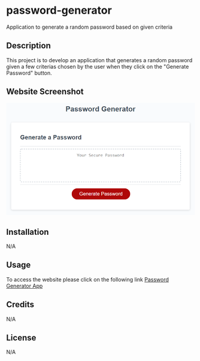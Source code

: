 # password-generator
Application to generate a random password based on given criteria

## Description

This project is to develop an application that generates a random password given a few criterias chosen by the user when they click on the "Generate Password" button.

## Website Screenshot
![Website Screenshot](https://github.com/andrei-ribeiro-wenceslau/password-generator/blob/main/Assets/images/03-javascript-homework-demo.png "Website Screenshot")



## Installation

N/A

## Usage

To access the website please click on the following link [Password Generator App](https://andrei-ribeiro-wenceslau.github.io/password-generator/)

## Credits

N/A

## License

N/A
